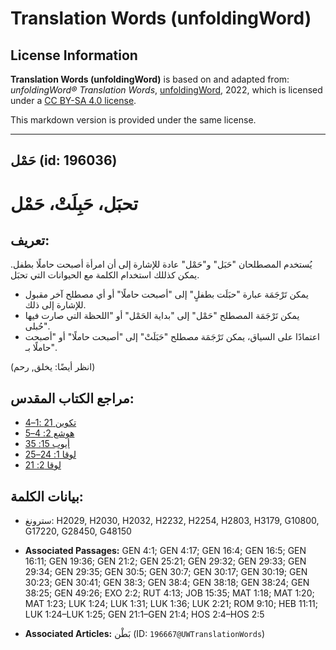 # Translation Words (unfoldingWord)

## License Information

**Translation Words (unfoldingWord)** is based on and adapted from: _unfoldingWord® Translation Words_, [unfoldingWord](https://unfoldingword.org/utw), 2022, which is licensed under a [CC BY-SA 4.0 license](https://creativecommons.org/licenses/by-sa/4.0/legalcode.en).

This markdown version is provided under the same license.



--------------------------------

## حَمْل (id: 196036)

تحبَل، حَبِلَتْ، حَمْل
======================

تعريف:
------

يُستخدم المصطلحان "حَبَل" و"حَمْل" عادة للإشارة إلى أن امرأة أصبحت حاملًا بطفل. يمكن كذللك استخدام الكلمة مع الحيوانات التي تحبَل.

* يمكن تَرْجَمَة عبارة "حبَلَت بطفلٍ" إلى "أصبحت حاملًا" أو أي مصطلح آخر مقبول للإشارة إلى ذلك.
* يمكن تَرْجَمَة المصطلح "حَمْل" إلى "بداية الحَمْل" أو "اللحظة التي صارت فيها حُبلى".
* اعتمادًا على السياق، يمكن تَرْجَمَة مصطلح "حَبَلَتْ" إلى "أصبحت حاملًا" أو "أصبحت حاملًا بـ".

(انظر أيضًا: يخلق, رحم)

مراجع الكتاب المقدس:
--------------------

* [تكوين 21 :1–4](https://ref.ly/Gen21:1-Gen21:4)
* [هوشع 2: 4–5](https://ref.ly/Hos2:4-Hos2:5)
* [أيوب 15: 35](https://ref.ly/Job15:35)
* [لوقا 1: 24–25](https://ref.ly/Luke1:24-Luke1:25)
* [لوقا 2: 21](https://ref.ly/Luke2:21)

بيانات الكلمة:
--------------

* سترونغ: H2029, H2030, H2032, H2232, H2254, H2803, H3179, G10800, G17220, G28450, G48150

* **Associated Passages:** GEN 4:1; GEN 4:17; GEN 16:4; GEN 16:5; GEN 16:11; GEN 19:36; GEN 21:2; GEN 25:21; GEN 29:32; GEN 29:33; GEN 29:34; GEN 29:35; GEN 30:5; GEN 30:7; GEN 30:17; GEN 30:19; GEN 30:23; GEN 30:41; GEN 38:3; GEN 38:4; GEN 38:18; GEN 38:24; GEN 38:25; GEN 49:26; EXO 2:2; RUT 4:13; JOB 15:35; MAT 1:18; MAT 1:20; MAT 1:23; LUK 1:24; LUK 1:31; LUK 1:36; LUK 2:21; ROM 9:10; HEB 11:11; LUK 1:24–LUK 1:25; GEN 21:1–GEN 21:4; HOS 2:4–HOS 2:5
* **Associated Articles:** بَطْن (ID: `196667@UWTranslationWords`)

